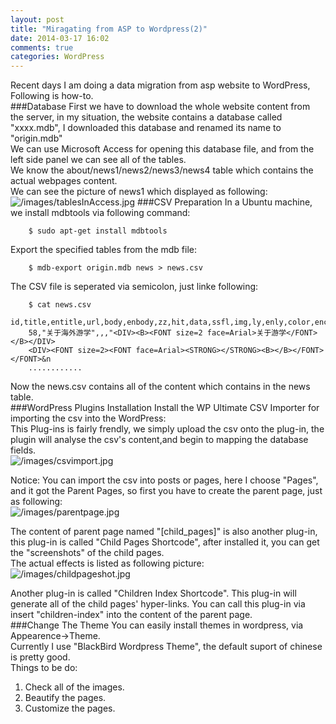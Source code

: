 ```yaml
---
layout: post
title: "Miragating from ASP to Wordpress(2)"
date: 2014-03-17 16:02
comments: true
categories: WordPress
---
```

Recent days I am doing a data migration from asp website to WordPress, Following is how-to. <br />
###Database
First we have to download the whole website content from the server, in my situation, the website contains a database called "xxxx.mdb", I downloaded this database and renamed its name to "origin.mdb"<br />
We can use Microsoft Access for opening this database file, and from the left side panel we can see all of the tables. <br />
We know the about/news1/news2/news3/news4 table which contains the actual webpages content. <br />
We can see the picture of news1 which displayed as following: <br />
![/images/tablesInAccess.jpg](/images/tablesInAccess.jpg)
###CSV Preparation
In a Ubuntu machine, we install mdbtools via following command:<br />

```
	$ sudo apt-get install mdbtools

```
Export the specified tables from the mdb file: <br />

```
	$ mdb-export origin.mdb news > news.csv

```
The CSV file is seperated via semicolon, just linke following:<br />

```
	$ cat news.csv
	id,title,entitle,url,body,enbody,zz,hit,data,ssfl,img,ly,enly,color,encolor,tuijian,px_id,pass,kin
	58,"关于海外游学",,,"<DIV><B><FONT size=2 face=Arial>关于游学</FONT></B></DIV>
	<DIV><FONT size=2><FONT face=Arial><STRONG></STRONG><B></B></FONT></FONT>&n
	............

```
Now the news.csv contains all of the content which contains in the news table. <br />
###WordPress Plugins Installation
Install the WP Ultimate CSV Importer for importing the csv into the WordPress:<br />
This Plug-ins is fairly frendly, we simply upload the csv onto the plug-in, the plugin will analyse the csv's content,and begin to mapping the database fields. <br />
![/images/csvimport.jpg](/images/csvimport.jpg)

Notice: You can import the csv into posts or pages, here I choose "Pages", and it got the Parent Pages, so first you have to create the parent page, just as following:<br /> 
![/images/parentpage.jpg](/images/parentpage.jpg)

The content of parent page named "[child_pages]" is also another plug-in, this plug-in is called "Child Pages Shortcode", after installed it, you can get the "screenshots" of the child pages.<br />
The actual effects is listed as following picture: <br />
![/images/childpageshot.jpg](/images/childpageshot.jpg)

Another plug-in is called "Children Index Shortcode". This plug-in will generate all of the child pages' hyper-links. You can call this plug-in via insert "children-index" into the content of the parent page. <br />
###Change The Theme
You can easily install themes in wordpress, via Appearence->Theme. <br />
Currently I use "BlackBird Wordpress Theme", the default suport of chinese is pretty good. <br />
Things to be do:<br />
1. Check all of the images. <br />
2. Beautify the pages. <br />
3. Customize the pages. <br />
